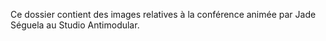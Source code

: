Ce dossier contient des images relatives à la conférence animée par Jade Séguela au Studio Antimodular.
